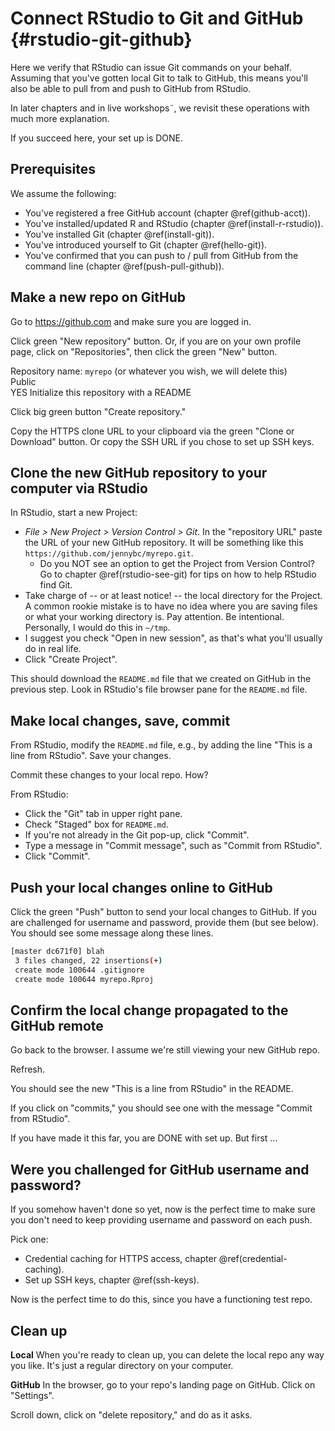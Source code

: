 # Connect RStudio to Git and GitHub {#rstudio-git-github}

Here we verify that RStudio can issue Git commands on your behalf. Assuming that you've gotten local Git to talk to GitHub, this means you'll also be able to pull from and push to GitHub from RStudio.

In later chapters and in live workshops˜, we revisit these operations with much more explanation.

If you succeed here, your set up is DONE.

## Prerequisites

We assume the following: 

  * You've registered a free GitHub account (chapter \@ref(github-acct)).
  * You've installed/updated R and RStudio (chapter \@ref(install-r-rstudio)).
  * You've installed Git (chapter \@ref(install-git)).
  * You've introduced yourself to Git (chapter \@ref(hello-git)).
  * You've confirmed that you can push to / pull from GitHub from the command line (chapter \@ref(push-pull-github)).

## Make a new repo on GitHub

Go to <https://github.com> and make sure you are logged in.

Click green "New repository" button. Or, if you are on your own profile page, click on "Repositories", then click the green "New" button.

Repository name: `myrepo` (or whatever you wish, we will delete this)  
Public  
YES Initialize this repository with a README

Click big green button "Create repository."

Copy the HTTPS clone URL to your clipboard via the green "Clone or Download" button. Or copy the SSH URL if you chose to set up SSH keys.

## Clone the new GitHub repository to your computer via RStudio

In RStudio, start a new Project:

  * *File > New Project > Version Control > Git*. In the "repository URL" paste the URL of your new GitHub repository. It will be something like this `https://github.com/jennybc/myrepo.git`.
    - Do you NOT see an option to get the Project from Version Control? Go to chapter \@ref(rstudio-see-git) for tips on how to help RStudio find Git.
  * Take charge of -- or at least notice! -- the local directory for the Project. A common rookie mistake is to have no idea where you are saving files or what your working directory is. Pay attention. Be intentional. Personally, I would do this in `~/tmp`.
  * I suggest you check "Open in new session", as that's what you'll usually do in real life.
  * Click "Create Project".

This should download the `README.md` file that we created on GitHub in the previous step. Look in RStudio's file browser pane for the `README.md` file.

## Make local changes, save, commit

From RStudio, modify the `README.md` file, e.g., by adding the line "This is a line from RStudio". Save your changes.

Commit these changes to your local repo. How?

From RStudio:

  * Click the "Git" tab in upper right pane.
  * Check "Staged" box for `README.md`.
  * If you're not already in the Git pop-up, click "Commit".
  * Type a message in "Commit message", such as "Commit from RStudio".
  * Click "Commit".

## Push your local changes online to GitHub
  
Click the green "Push" button to send your local changes to GitHub. If you are challenged for username and password, provide them (but see below). You should see some message along these lines.

``` sh
[master dc671f0] blah
 3 files changed, 22 insertions(+)
 create mode 100644 .gitignore
 create mode 100644 myrepo.Rproj
```

## Confirm the local change propagated to the GitHub remote

Go back to the browser. I assume we're still viewing your new GitHub repo.

Refresh.

You should see the new "This is a line from RStudio" in the README.

If you click on "commits," you should see one with the message "Commit from RStudio".

If you have made it this far, you are DONE with set up. But first ...

## Were you challenged for GitHub username and password?

If you somehow haven't done so yet, now is the perfect time to make sure you don't need to keep providing username and password on each push.

Pick one:

  * Credential caching for HTTPS access, chapter \@ref(credential-caching).
  * Set up SSH keys, chapter \@ref(ssh-keys).

Now is the perfect time to do this, since you have a functioning test repo.

## Clean up

**Local** When you're ready to clean up, you can delete the local repo any way you like. It's just a regular directory on your computer.

**GitHub** In the browser, go to your repo's landing page on GitHub. Click on "Settings".

Scroll down, click on "delete repository," and do as it asks.
